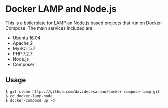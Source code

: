 # Docker LAMP and Node.js
This is a boilerplate for LAMP an Node.js based projects that run on Docker-Compose. 
The main services included are:
* Ubuntu 16.04
* Apache 2
* MySQL 5.7
* PHP 7.2.7
* Node.js
* Composer

## Usage
```
$ git clone https://github.com/davidecesarano/docker-compose-lamp.git
$ cd docker-lamp-node
$ docker-compose up -d
```
